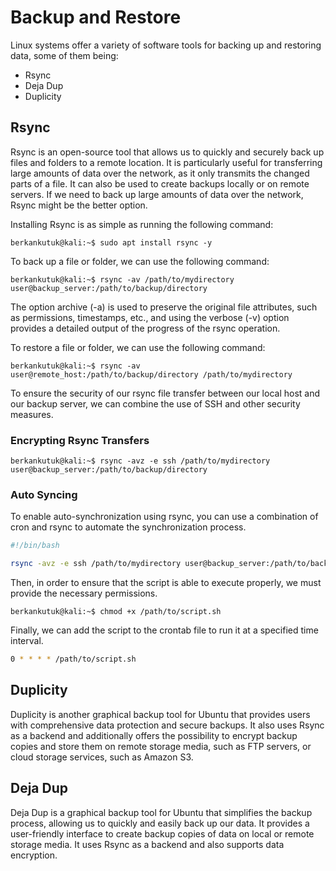 # Backup and Restore
Linux systems offer a variety of software tools for backing up and restoring data, some of them being:

* Rsync
* Deja Dup
* Duplicity

##  Rsync
Rsync is an open-source tool that allows us to quickly and securely back up files and folders to a remote location. It is particularly useful for transferring large amounts of data over the network, as it only transmits the changed parts of a file. It can also be used to create backups locally or on remote servers. If we need to back up large amounts of data over the network, Rsync might be the better option.

Installing Rsync is as simple as running the following command:

```console
berkankutuk@kali:~$ sudo apt install rsync -y
```

To back up a file or folder, we can use the following command:

```console
berkankutuk@kali:~$ rsync -av /path/to/mydirectory user@backup_server:/path/to/backup/directory
```
 The option archive (-a) is used to preserve the original file attributes, such as permissions, timestamps, etc., and using the verbose (-v) option provides a detailed output of the progress of the rsync operation.

To restore a file or folder, we can use the following command:

```console
berkankutuk@kali:~$ rsync -av user@remote_host:/path/to/backup/directory /path/to/mydirectory
```

To ensure the security of our rsync file transfer between our local host and our backup server, we can combine the use of SSH and other security measures.


### Encrypting Rsync Transfers
```console
berkankutuk@kali:~$ rsync -avz -e ssh /path/to/mydirectory user@backup_server:/path/to/backup/directory
```

### Auto Syncing
To enable auto-synchronization using rsync, you can use a combination of cron and rsync to automate the synchronization process.

```bash
#!/bin/bash

rsync -avz -e ssh /path/to/mydirectory user@backup_server:/path/to/backup/directory
```

Then, in order to ensure that the script is able to execute properly, we must provide the necessary permissions.

```console
berkankutuk@kali:~$ chmod +x /path/to/script.sh
```

Finally, we can add the script to the crontab file to run it at a specified time interval.

```bash
0 * * * * /path/to/script.sh
```

## Duplicity
Duplicity is another graphical backup tool for Ubuntu that provides users with comprehensive data protection and secure backups. It also uses Rsync as a backend and additionally offers the possibility to encrypt backup copies and store them on remote storage media, such as FTP servers, or cloud storage services, such as Amazon S3.

## Deja Dup
Deja Dup is a graphical backup tool for Ubuntu that simplifies the backup process, allowing us to quickly and easily back up our data. It provides a user-friendly interface to create backup copies of data on local or remote storage media. It uses Rsync as a backend and also supports data encryption.